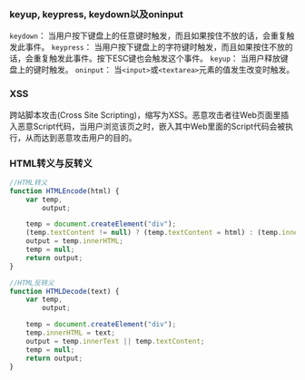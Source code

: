 ### keyup, keypress, keydown以及oninput

`keydown`： 当用户按下键盘上的任意键时触发，而且如果按住不放的话，会重复触发此事件。
`keypress`： 当用户按下键盘上的字符键时触发，而且如果按住不放的话，会重复触发此事件。按下ESC键也会触发这个事件。
`keyup`： 当用户释放键盘上的键时触发。
`oninput`： 当`<input>`或`<textarea>`元素的值发生改变时触发。

### XSS  
跨站脚本攻击(Cross Site Scripting)，缩写为XSS。恶意攻击者往Web页面里插入恶意Script代码，当用户浏览该页之时，嵌入其中Web里面的Script代码会被执行，从而达到恶意攻击用户的目的。

### HTML转义与反转义  

```javascript
//HTML转义
function HTMLEncode(html) {
    var temp,
        output;

    temp = document.createElement("div");
    (temp.textContent != null) ? (temp.textContent = html) : (temp.innerText = html);
    output = temp.innerHTML;
    temp = null;
    return output;
}

//HTML反转义
function HTMLDecode(text) {
    var temp,
        output;

    temp = document.createElement("div");
    temp.innerHTML = text;
    output = temp.innerText || temp.textContent;
    temp = null;
    return output;
}
```

